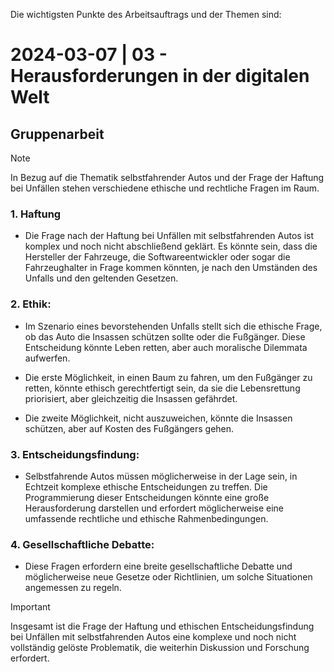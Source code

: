 Die wichtigsten Punkte des Arbeitsauftrags und der Themen sind:

# 2024-03-07 | 03 - Herausforderungen in der digitalen Welt

## Gruppenarbeit

>[!NOTE]
In Bezug auf die Thematik selbstfahrender Autos und der Frage der Haftung bei Unfällen stehen verschiedene ethische und rechtliche Fragen im Raum.

### 1. Haftung
- Die Frage nach der Haftung bei Unfällen mit selbstfahrenden Autos ist komplex und noch nicht abschließend geklärt. Es könnte sein, dass die Hersteller der Fahrzeuge, die Softwareentwickler oder sogar die Fahrzeughalter in Frage kommen könnten, je nach den Umständen des Unfalls und den geltenden Gesetzen.

### 2. Ethik:
- Im Szenario eines bevorstehenden Unfalls stellt sich die ethische Frage, ob das Auto die Insassen schützen sollte oder die Fußgänger. Diese Entscheidung könnte Leben retten, aber auch moralische Dilemmata aufwerfen.

- Die erste Möglichkeit, in einen Baum zu fahren, um den Fußgänger zu retten, könnte ethisch gerechtfertigt sein, da sie die Lebensrettung priorisiert, aber gleichzeitig die Insassen gefährdet.

- Die zweite Möglichkeit, nicht auszuweichen, könnte die Insassen schützen, aber auf Kosten des Fußgängers gehen.

### 3. Entscheidungsfindung:
- Selbstfahrende Autos müssen möglicherweise in der Lage sein, in Echtzeit komplexe ethische Entscheidungen zu treffen. Die Programmierung dieser Entscheidungen könnte eine große Herausforderung darstellen und erfordert möglicherweise eine umfassende rechtliche und ethische Rahmenbedingungen.

### 4. Gesellschaftliche Debatte:
- Diese Fragen erfordern eine breite gesellschaftliche Debatte und möglicherweise neue Gesetze oder Richtlinien, um solche Situationen angemessen zu regeln.

>[!IMPORTANT]
Insgesamt ist die Frage der Haftung und ethischen Entscheidungsfindung bei Unfällen mit selbstfahrenden Autos eine komplexe und noch nicht vollständig gelöste Problematik, die weiterhin Diskussion und Forschung erfordert.
